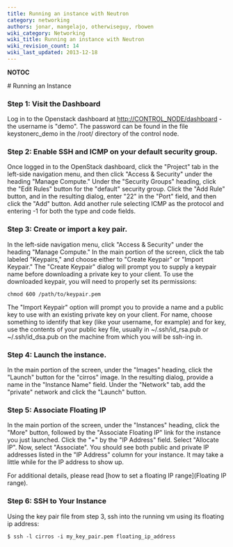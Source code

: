 ```yaml
---
title: Running an instance with Neutron
category: networking
authors: jonar, mangelajo, otherwiseguy, rbowen
wiki_category: Networking
wiki_title: Running an instance with Neutron
wiki_revision_count: 14
wiki_last_updated: 2013-12-18
---
```


__NOTOC__

<div class="bg-boxes bg-boxes-single">
<div class="row">
<div class="offset3 span8 pull-s">
# Running an Instance

### Step 1: Visit the Dashboard

Log in to the Openstack dashboard at <http://CONTROL_NODE/dashboard> - the username is "demo". The password can be found in the file keystonerc_demo in the /root/ directory of the control node.

### Step 2: Enable SSH and ICMP on your default security group.

Once logged in to the OpenStack dashboard, click the "Project" tab in the left-side navigation menu, and then click "Access & Security" under the heading "Manage Compute." Under the "Security Groups" heading, click the "Edit Rules" button for the "default" security group. Click the "Add Rule" button, and in the resulting dialog, enter "22" in the "Port" field, and then click the "Add" button. Add another rule selecting ICMP as the protocol and entering -1 for both the type and code fields.

### Step 3: Create or import a key pair.

In the left-side navigation menu, click "Access & Security" under the heading "Manage Compute." In the main portion of the screen, click the tab labeled "Keypairs," and choose either to "Create Keypair" or "Import Keypair." The "Create Keypair" dialog will prompt you to supply a keypair name before downloading a private key to your client. To use the downloaded keypair, you will need to properly set its permissions:

    chmod 600 /path/to/keypair.pem

The "Import Keypair" option will prompt you to provide a name and a public key to use with an existing private key on your client. For name, choose something to identify that key (like your username, for example) and for key, use the contents of your public key file, usually in ~/.ssh/id_rsa.pub or ~/.ssh/id_dsa.pub on the machine from which you will be ssh-ing in.

### Step 4: Launch the instance.

In the main portion of the screen, under the "Images" heading, click the "Launch" button for the "cirros" image. In the resulting dialog, provide a name in the "Instance Name" field. Under the "Network" tab, add the "private" network and click the "Launch" button.

### Step 5: Associate Floating IP

In the main portion of the screen, under the "Instances" heading, click the "More" button, followed by the "Associate Floating IP" link for the instance you just launched. Click the "+" by the "IP Address" field. Select "Allocate IP". Now, select "Associate". You should see both public and private IP addresses listed in the "IP Address" column for your instance. It may take a little while for the IP address to show up.

For additional details, please read [how to set a floating IP range](Floating IP range).

### Step 6: SSH to Your Instance

Using the key pair file from step 3, ssh into the running vm using its floating ip address:

    $ ssh -l cirros -i my_key_pair.pem floating_ip_address
